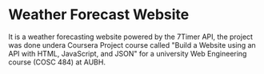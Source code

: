 # Weather Forecast Website

It is a weather forecasting website powered by the 7Timer API, the project was done undera Coursera Project course called "Build a Website using an API with HTML, JavaScript, and JSON" for a university Web Engineering course (COSC 484) at AUBH.
